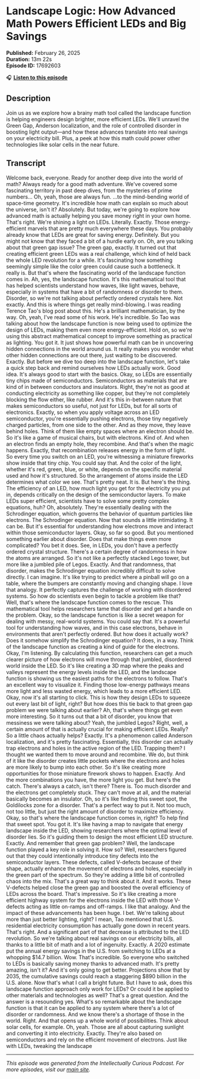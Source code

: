 # Landscape Logic: How Advanced Math Powers Efficient LEDs and Big Savings

**Published:** February 26, 2025  
**Duration:** 13m 22s  
**Episode ID:** 17692603

🎧 **[Listen to this episode](https://intellectuallycurious.buzzsprout.com/2529712/episodes/17692603-landscape-logic-how-advanced-math-powers-efficient-leds-and-big-savings)**

## Description

Join us as we explore how a brainy math tool called the landscape function is helping engineers design brighter, more efficient LEDs. We'll unravel the Green Gap, Anderson localization, and the role of controlled disorder in boosting light output—and how these advances translate into real savings on your electricity bill. Plus, a peek at how this math could power other technologies like solar cells in the near future.

## Transcript

Welcome back, everyone. Ready for another deep dive into the world of math? Always ready for a good math adventure. We've covered some fascinating territory in past deep dives, from the mysteries of prime numbers... Oh, yeah, those are always fun. ...to the mind-bending world of space-time geometry. It's incredible how math can explain so much about the universe, isn't it? Absolutely. But today, we're going to explore how advanced math is actually helping you save money right in your own home. That's right. We're shining a light on LEDs. Literally. Exactly. Those energy-efficient marvels that are pretty much everywhere these days. You probably already know that LEDs are great for saving energy. Definitely. But you might not know that they faced a bit of a hurdle early on. Oh, are you talking about that green gap issue? The green gap, exactly. It turned out that creating efficient green LEDs was a real challenge, which kind of held back the whole LED revolution for a while. It's fascinating how something seemingly simple like the color green could cause such a bottleneck. It really is. But that's where the fascinating world of the landscape function comes in. Ah, yes, the landscape function. It's this mathematical tool that has helped scientists understand how waves, like light waves, behave, especially in systems that have a bit of randomness or disorder to them. Disorder, so we're not talking about perfectly ordered crystals here. Not exactly. And this is where things get really mind-blowing. I was reading Terence Tao's blog post about this. He's a brilliant mathematician, by the way. Oh, yeah, I've read some of his work. He's incredible. So Tao was talking about how the landscape function is now being used to optimize the design of LEDs, making them even more energy-efficient. Hold on, so we're using this abstract mathematical concept to improve something as practical as lighting. You got it. It just shows how powerful math can be in uncovering hidden connections in the world around us. It really makes you wonder what other hidden connections are out there, just waiting to be discovered. Exactly. But before we dive too deep into the landscape function, let's take a quick step back and remind ourselves how LEDs actually work. Good idea. It's always good to start with the basics. Okay, so LEDs are essentially tiny chips made of semiconductors. Semiconductors as materials that are kind of in between conductors and insulators. Right, they're not as good at conducting electricity as something like copper, but they're not completely blocking the flow either, like rubber. And it's this in-between nature that makes semiconductors so useful, not just for LEDs, but for all sorts of electronics. Exactly, so when you apply voltage across an LED semiconductor, you're essentially pushing electrons, those tiny negatively charged particles, from one side to the other. And as they move, they leave behind holes. Think of them like empty spaces where an electron should be. So it's like a game of musical chairs, but with electrons. Kind of. And when an electron finds an empty hole, they recombine. And that's when the magic happens. Exactly, that recombination releases energy in the form of light. So every time you switch on an LED, you're witnessing a miniature fireworks show inside that tiny chip. You could say that. And the color of the light, whether it's red, green, blue, or white, depends on the specific material used and how it's structured. So the arrangement of atoms inside the LED determines what color we see. That's pretty neat. It is. But here's the thing. The efficiency of an LED, how much light you get for the electricity you put in, depends critically on the design of the semiconductor layers. To make LEDs super efficient, scientists have to solve some pretty complex equations, huh? Oh, absolutely. They're essentially dealing with the Schrodinger equation, which governs the behavior of quantum particles like electrons. The Schrodinger equation. Now that sounds a little intimidating. It can be. But it's essential for understanding how electrons move and interact within those semiconductor layers. Okay, so far so good. But you mentioned something earlier about disorder. Does that make things even more complicated? You bet it does. See, in LEDs, you don't have a perfectly ordered crystal structure. There's a certain degree of randomness in how the atoms are arranged. So it's not like a perfectly stacked Lego tower, but more like a jumbled pile of Legos. Exactly. And that randomness, that disorder, makes the Schrodinger equation incredibly difficult to solve directly. I can imagine. It's like trying to predict where a pinball will go on a table, where the bumpers are constantly moving and changing shape. I love that analogy. It perfectly captures the challenge of working with disordered systems. So how do scientists even begin to tackle a problem like that? Well, that's where the landscape function comes to the rescue. This mathematical tool helps researchers tame that disorder and get a handle on the problem. Okay, so the landscape function is like a secret weapon for dealing with messy, real-world systems. You could say that. It's a powerful tool for understanding how waves, and in this case electrons, behave in environments that aren't perfectly ordered. But how does it actually work? Does it somehow simplify the Schrodinger equation? It does, in a way. Think of the landscape function as creating a kind of guide for the electrons. Okay, I'm listening. By calculating this function, researchers can get a much clearer picture of how electrons will move through that jumbled, disordered world inside the LED. So it's like creating a 3D map where the peaks and valleys represent the energy levels inside the LED, and the landscape function is showing us the easiest paths for the electrons to follow. That's an excellent way to visualize it. Finding those low-energy pathways means more light and less wasted energy, which leads to a more efficient LED. Okay, now it's all starting to click. This is how they design LEDs to squeeze out every last bit of light, right? But how does this tie back to that green gap problem we were talking about earlier? Ah, that's where things get even more interesting. So it turns out that a bit of disorder, you know that messiness we were talking about? Yeah, the jumbled Legos? Right, well, a certain amount of that is actually crucial for making efficient LEDs. Really? So a little chaos actually helps? Exactly. It's a phenomenon called Anderson localization, and it's pretty fascinating. Essentially, this disorder can actually trap electrons and holes in the active region of the LED. Trapping them? I thought we wanted them to move around and recombine. We do, but think of it like the disorder creates little pockets where the electrons and holes are more likely to bump into each other. So it's like creating more opportunities for those miniature firework shows to happen. Exactly. And the more combinations you have, the more light you get. But here's the catch. There's always a catch, isn't there? There is. Too much disorder and the electrons get completely stuck. They can't move at all, and the material basically becomes an insulator. Oh, so it's like finding this sweet spot, the Goldilocks zone for a disorder. That's a perfect way to put it. Not too much, not too little, but just the right amount of disorder to maximize efficiency. Okay, so that's where the landscape function comes in, right? To help find that sweet spot. You got it. It's like having a map to navigate that energy landscape inside the LED, showing researchers where the optimal level of disorder lies. So it's guiding them to design the most efficient LED structure. Exactly. And remember that green gap problem? Well, the landscape function played a key role in solving it. How so? Well, researchers figured out that they could intentionally introduce tiny defects into the semiconductor layers. These defects, called V-defects because of their shape, actually enhance the movement of electrons and holes, especially in the green part of the spectrum. So they're adding a little bit of controlled chaos into the mix. That's a great way to think about it. And it works. These V-defects helped close the green gap and boosted the overall efficiency of LEDs across the board. That's impressive. So it's like creating a more efficient highway system for the electrons inside the LED with those V-defects acting as little on-ramps and off-ramps. I like that analogy. And the impact of these advancements has been huge. I bet. We're talking about more than just better lighting, right? I mean, Tao mentioned that U.S. residential electricity consumption has actually gone down in recent years. That's right. And a significant part of that decrease is attributed to the LED revolution. So we're talking about real savings on our electricity bills, all thanks to a little bit of math and a lot of ingenuity. Exactly. A 2020 estimate put the annual energy savings in the U.S. from switching to LEDs at a whopping $14.7 billion. Wow. That's incredible. So everyone who switched to LEDs is basically saving money thanks to advanced math. It's pretty amazing, isn't it? And it's only going to get better. Projections show that by 2035, the cumulative savings could reach a staggering $890 billion in the U.S. alone. Now that's what I call a bright future. But I have to ask, does this landscape function approach only work for LEDs? Or could it be applied to other materials and technologies as well? That's a great question. And the answer is a resounding yes. What's so remarkable about the landscape function is that it can be applied to any system where there's a lot of disorder or randomness. And we know there's a shortage of those in the world. Right. And that opens up a whole world of possibilities. Think about solar cells, for example. Oh, yeah. Those are all about capturing sunlight and converting it into electricity. Exactly. They're also based on semiconductors and rely on the efficient movement of electrons. Just like with LEDs, tweaking the landscape

---
*This episode was generated from the Intellectually Curious Podcast. For more episodes, visit our [main site](https://intellectuallycurious.buzzsprout.com).*
